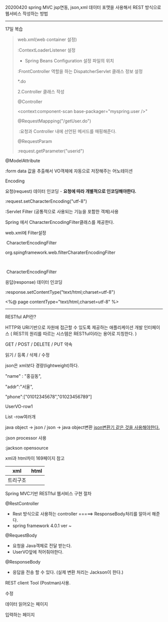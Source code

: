  20200420 spring MVC jsp연동, json,xml 데이터 포맷을 사용해서 REST 방식으로 웹서비스 작성하는 방법

---

17일 복습

> web.xml(web container 설정)
>
> :ContextLoaderListener 설정
>
> 	- Spring Beans Configuration 설정 파일의 위치
>
> :FrontController 역할을 하는 DispatcherServlet 클래스 정보 설정
>
> <url-pattern>*.do</url-pattern>
>
> 2.Controller 클래스 작성
>
> @Controller
>
> <context:component-scan base-packager="myspring.user />"
>
> @RequestMappping("/getUser.do")
>
> ​	:요청과  Controller 내에 선언된 메서드를 매핑해준다.
>
> @RequestParam
>
> :request.getParameter("userid")

@ModelAttribute

:form data 값을 추출해서 VO객체에 자동으로 저장해주는 어노테이션

Encoding

요청(request) 데이터 인코딩 - **요청에 따라 개별적으로 인코딩해야한다.**

:request.setCharacterEncoding("utf-8")

:Servlet Filter (공통적으로 사용되는 기능을 포함한 객체)사용

 Spring 에서 CharacterEncodingFilter클래스를 제공한다.

web.xml에 Filter설정

<filter>

​	<filter-class>CharacterEncodingFilter</filter-class>

​	<filter-class>org.spingframework.web.filterCharaterEncodingFilter

​	</filter-class>

<filter>

<filter-mapping>

​	<filter-name>CharacterEncodingFilter</filter-name>

</filter-mapping>

응답(response) 데이터 인코딩

:response.setContentType("text/html;charset=utf-8")

<%@ page contentType="text/html,charset=utf-8" %>



---

RESTful API란?

HTTP와 URI기반으로 자원에 접근할 수 있도록 제공하는 애플리케이션 개발 인터페이스 ( REST의 원리를 따르는 시스템은 RESTful이라는 용어로 지칭한다. )

GET / POST / DELETE / PUT 약속

읽기 / 등록 / 삭제 / 수정 

json은 xml보다 경량(lightweight)하다.

"name" : "홍길동",

"addr":"서울",

"phone":["01012345678","01023456789"]



UserVO-row1

List<UserVO> -row여러개

java object -> json / json -> java object변환   <u>json변환기 같은 것을 사용해야한다.</u>

:json processor 사용

:jackson opensource 



xml과 html차이 169페이지 참고

| xml      | html |
| -------- | ---- |
| 트리구조 |      |



Spring MVC기반 RESTful 웹서비스 구현 절차

@RestController

+ Rest 방식으로 사용하는 controller =====> ResponseBody처리를 알아서 해준다.
+ spring framework 4.0.1 ver ~

@RequestBody 

+ 요청을 Java객체로 전달 받는다.
+ UserVO앞에 적어줘야한다.

@ResponseBody

+ 응답을 전송 할 수 있다. (실제 변환 처리는 Jackson이 한다.)

REST client Tool (Postman)사용.





수정

데이터 읽어오는 페이지

입력하는 페이지 